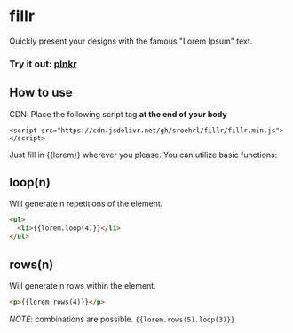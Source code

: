 # fillr

Quickly present your designs with the famous "Lorem Ipsum" text.

### Try it out: [plnkr](https://plnkr.co/edit/lD13fJK2mIq2kDHHLlUK?p=preview)

## How to use

CDN: Place the following script tag **at the end of your body** 

`<script src="https://cdn.jsdelivr.net/gh/sroehrl/fillr/fillr.min.js"></script>`

Just fill in {{lorem}} wherever you please. You can utilize basic functions:

## loop(n)
Will generate n repetitions of the element.

```HTML
<ul>
  <li>{{lorem.loop(4)}}</li>
</ul>

```

## rows(n)
Will generate n rows within the element.

```HTML
<p>{{lorem.rows(4)}}</p>

```

_NOTE_: combinations are possible.
`{{lorem.rows(5).loop(3)}}`
